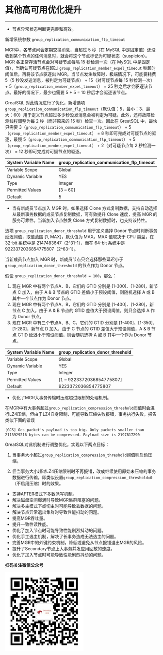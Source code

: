 # 其他高可用优化提升
---

- 节点异常状态判断更完善和高效。

新增系统参数 `group_replication_communication_flp_timeout`

MGR中，各节点间会定期交换消息，当超过 5 秒（在 MySQL 中是固定值）还没收到某个节点的任何消息时，就会将这个节点标记为可疑状态（suspicion）。MGR 各正常存活节点会对可疑节点每隔 15 秒检测一次（在 MySQL 中是固定值），当确认可疑节点在超过 `group_replication_member_expel_timeout` 秒超时阈值后，再将该节点驱逐出 MGR。当节点发生故障时，极端情况下，可能要耗费 5（5 秒没发送消息，被判定为可疑节点） + 15（对可疑节点每 15 秒检测一次） + 5（`group_replication_member_expel_timeout`） = 25 秒之后才会驱逐该节点。最好的情况下，最少也需要 5 + 5 = 10 秒后才会驱逐该节点。

GreatSQL 对此情况进行了优化，新增选项 `group_replication_communication_flp_timeout`（默认值：5，最小：3，最大：60）用于定义节点超过多少秒没发消息会被判定为可疑。此外，还将故障检测线程调整为每 2 秒（而非原来的 15 秒）检查一次。因此在 GreatSQL 中，最快只需要 3（`group_replication_communication_flp_timeout`） + 5（`group_replication_member_expel_timeout`） = 8 秒即可完成对可疑节点的驱逐，最慢 5（`group_replication_communication_flp_timeout`） + 5（`group_replication_member_expel_timeout`） + 2（对可疑节点每 2 秒检测一次）  = 12 秒即可完成对可疑节点的驱逐。

| System Variable Name  | group_replication_communication_flp_timeout |
| --- | --- |
| Variable Scope        | Global |
| Dynamic Variable      | YES |
| Type      | Integer |
| Permitted Values |    [3 ~ 60] |
| Default       | 5 |

- 当有新成员节点加入 MGR 时，如果选择 Clone 方式复制数据，支持自动选择从最新事务数据的成员节点复制数据，可有效提升 Clone 速度，提高 MGR 的服务可靠性。当新加入节点触发 Clone 方式复制数据时，也支持该特性。

选项 `group_replication_donor_threshold` 用于定义选择 Donor 节点时判断事务延迟阈值，取值范围 [1, MAX]，默认值为 MAX。MAX 值取决于 CPU 类型，在 32-bit 系统中是 2147483647（2^31-1），而在 64-bit 系统中是 9223372036854775807（2^63-1）。

当新成员节点加入 MGR 时，新成员节点只会选择那些延迟小于 `group_replication_donor_threshold` 的节点作为 Donor 节点。

假设 `group_replication_donor_threshold = 100`，那么：
1. 现在 MGR 中有两个节点A、B，它们的 GTID 分别是 [1-300]、[1-280]，新节点 C 加入，由于 A & B 节点的 GTID 差值小于预设阈值，则随机选择 A 或 B 其中一个节点作为 Donor 节点。
2. 现在 MGR 中有两个节点A、B，它们的 GTID 分别是 [1-400]、[1-280]，新节点 C 加入，由于 A & B 节点的 GTID 差值大于预设阈值，则只会选择 A 作为 Donor 节点。
3. 现在 MGR 中有三个节点A、B、C，它们的 GTID 分别是 [1-400]、[1-350]、[1-280]，新节点 D 加入，由于 C 节点的 GTID 差值大于预设阈值，A & B 节点 GTID 延迟小于预设阈值，则会随机选择 A 或 B 其中一个作为 Donor 节点。

| System Variable Name  | group_replication_donor_threshold |
| --- | --- |
| Variable Scope        | Global |
| Dynamic Variable      | YES |
| Type      | Integer |
| Permitted Values |    [1 ~ 9223372036854775807] |
| Default       | 9223372036854775807 |

- 优化了MGR大事务传输时压缩超过限制的处理机制。

在MGR中有大事务超过`group_replication_compression_threshold`阈值时会进行LZ4压缩，但由于LZ4自身限制，可能导致压缩失败报错，事务执行失败，报告类似下面的错误

```log
[GCS] Gcs_packet's payload is too big. Only packets smaller than 2113929216 bytes can be compressed. Payload size is 2197817290
```

  GreatSQL对此机制进行调整优化，实现以下两点目标：

  1. 当事务大小超过`group_replication_compression_threshold`阈值则启动压缩。

  2. 但当事务大小超过LZ4压缩限制时不再报错，改成继续使用原始未压缩的事务数据进行传输，即类似设置`group_replication_compression_threshold=0`（不启用压缩）时的效果。

- 支持AFTER模式下多数派写机制。
- 解决磁盘空间爆满时导致MGR集群阻塞的问题。
- 解决多主模式下或切主时可能导致丢数据的问题。
- 解决节点异常退出集群时导致性能抖动的问题。
- 提高MGR吞吐量。
- 提升一致性读性能。
- 优化了加入节点时可能导致性能剧烈抖动的问题。
- 优化手工选主机制，解决了长事务造成无法选主的问题。
- 完善MGR中的外键约束机制，降低或避免从节点报错退出MGR的风险。
- 提升了Secondary节点上大事务并发应用回放的速度。
- 优化了加入节点时可能导致性能剧烈抖动的问题。


**扫码关注微信公众号**

![greatsql-wx](../greatsql-wx.jpg)

